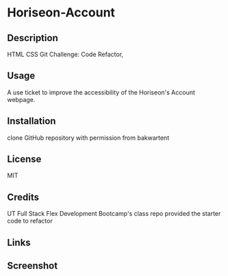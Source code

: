 # Horiseon-Account
## Description
HTML CSS Git Challenge: Code Refactor,
## Usage
A use ticket to improve the accessibility of the Horiseon's Account webpage.
## Installation
clone GitHub repository with permission from bakwartent
## License 
MIT
## Credits
UT Full Stack Flex Development Bootcamp's class repo provided the starter code to refactor
## Links

## Screenshot
